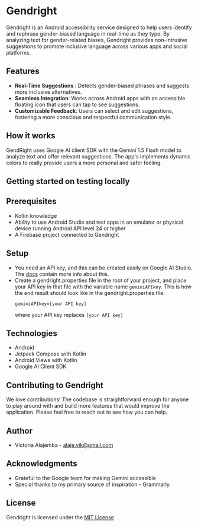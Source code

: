 Gendright
==============================

Gendright is an Android accessibility service designed to help users identify and rephrase gender-biased language in real-time as they type. By analyzing text for gender-related biases, Gendright provides non-intrusive suggestions to promote inclusive language across various apps and social platforms.

Features
------------
- **Real-Time Suggestions** : Detects gender-biased phrases and suggests more inclusive alternatives.
- **Seamless Integration**: Works across Android apps with an accessible floating icon that users can tap to see suggestions.
- **Customizable Feedback**: Users can select and edit suggestions, fostering a more conscious and respectful communication style.

How it works
------------

GendRight uses Google AI client SDK with the Gemini 1.5 Flash model to analyze text and offer relevant suggestions. The app's implements dynamic colors to really provide users a more personal and safer feeling.

Getting started on testing locally
------------

## Prerequisites

- Kotlin knowledge
- Ability to use Android Studio and test apps in an emulator or physical device running Android API level 24 or higher
- A Firebase project connected to Gendright

## Setup

- You need an API key, and this can be created easily on Google AI Studio. The [docs](https://developer.android.com/ai/google-ai-client-sdk#generate-api-key) contain more info about this.
- Create a gendright.properties file in the root of your project, and place your API key in that file with the variable name `geminiAPIkey`. This is how the end result should look like in the gendright.properties file:
    ```
    geminiAPIkey=[your API key]
  ```
  where your API key replaces `[your API key]`

Technologies
------------

- Android
- Jetpack Compose with Kotlin
- Android Views with Kotlin
- Google AI Client SDK

Contributing to Gendright
------------
We love contributions! The codebase is straightforward enough for anyone to play around with and build more features that would improve the application. Please feel free to reach out to see how you can help.

Author
------------
- Victoria Alajemba - alaje.vik@gmail.com

Acknowledgments
------------
- Grateful to the Google team for making Gemini accessible
- Special thanks to my primary source of inspiration - Grammarly. 

License
------------
Gendright is licensed under the [MIT License](https://github.com/alajemba-vik/gendright/blob/main/LICENSE)

